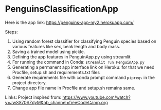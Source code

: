 # PenguinsClassificationApp


Here is the app link: https://penguins-app-my2.herokuapp.com/


Steps:
1. Using random forest classifier for classifying Penguin species based on various features like sex, beak length and body mass.
2. Saving a trained model using pickle.
3. Defining the app features in PenguinApp.py using streamlit
4. For running the command in Conda: ``` streamlit run PenguinApp.py  ```
5. Generating a permanent app interface link on Heroku: for that we need Procfile, setup.sh and requirements.txt files
6. Generate requirements file with conda prompt command ``` pipreqs ``` in the project directory.
7. Change app file name in Procfile and setup.sh remains same.






Links:
Project inspired from: https://www.youtube.com/watch?v=JwSS70SZdyM&ab_channel=freeCodeCamp.org
